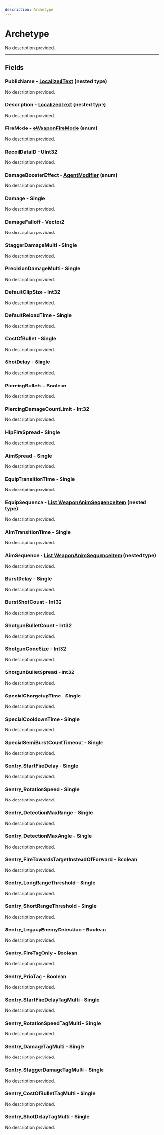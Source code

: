 ```yaml
---
description: Archetype
---
```


# Archetype

No description provided.

***

## Fields

### PublicName - [LocalizedText](../nested-types/LocalizedText.md) (nested type)

No description provided.

### Description - [LocalizedText](../nested-types/LocalizedText.md) (nested type)

No description provided.

### FireMode - [eWeaponFireMode](../enum-types.md#eweaponfiremode) (enum)

No description provided.

### RecoilDataID - UInt32

No description provided.

### DamageBoosterEffect - [AgentModifier](../enum-types.md#AgentModifier) (enum)

No description provided.

### Damage - Single

No description provided.

### DamageFalloff - Vector2

No description provided.

### StaggerDamageMulti - Single

No description provided.

### PrecisionDamageMulti - Single

No description provided.

### DefaultClipSize - Int32

No description provided.

### DefaultReloadTime - Single

No description provided.

### CostOfBullet - Single

No description provided.

### ShotDelay - Single

No description provided.

### PiercingBullets - Boolean

No description provided.

### PiercingDamageCountLimit - Int32

No description provided.

### HipFireSpread - Single

No description provided.

### AimSpread - Single

No description provided.

### EquipTransitionTime - Single

No description provided.

### EquipSequence - [List WeaponAnimSequenceItem](../nested-types/WeaponAnimSequenceItem.md) (nested type)

No description provided.

### AimTransitionTime - Single

No description provided.

### AimSequence - [List WeaponAnimSequenceItem](../nested-types/WeaponAnimSequenceItem.md) (nested type)

No description provided.

### BurstDelay - Single

No description provided.

### BurstShotCount - Int32

No description provided.

### ShotgunBulletCount - Int32

No description provided.

### ShotgunConeSize - Int32

No description provided.

### ShotgunBulletSpread - Int32

No description provided.

### SpecialChargetupTime - Single

No description provided.

### SpecialCooldownTime - Single

No description provided.

### SpecialSemiBurstCountTimeout - Single

No description provided.

### Sentry_StartFireDelay - Single

No description provided.

### Sentry_RotationSpeed - Single

No description provided.

### Sentry_DetectionMaxRange - Single

No description provided.

### Sentry_DetectionMaxAngle - Single

No description provided.

### Sentry_FireTowardsTargetInsteadOfForward - Boolean

No description provided.

### Sentry_LongRangeThreshold - Single

No description provided.

### Sentry_ShortRangeThreshold - Single

No description provided.

### Sentry_LegacyEnemyDetection - Boolean

No description provided.

### Sentry_FireTagOnly - Boolean

No description provided.

### Sentry_PrioTag - Boolean

No description provided.

### Sentry_StartFireDelayTagMulti - Single

No description provided.

### Sentry_RotationSpeedTagMulti - Single

No description provided.

### Sentry_DamageTagMulti - Single

No description provided.

### Sentry_StaggerDamageTagMulti - Single

No description provided.

### Sentry_CostOfBulletTagMulti - Single

No description provided.

### Sentry_ShotDelayTagMulti - Single

No description provided.
